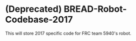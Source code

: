 # (Deprecated) BREAD-Robot-Codebase-2017
This will store 2017 specific code for FRC team 5940's robot.
